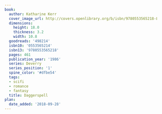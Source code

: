```yaml
---
book:
  author: Katharine Kerr
  cover_image_url: http://covers.openlibrary.org/b/isbn/9780553565218-L.jpg
  dimensions:
    height: 18.0
    thickness: 3.2
    width: 10.8
  goodreads: '498214'
  isbn10: '0553565214'
  isbn13: '9780553565218'
  pages: 461
  publication_year: '1986'
  series: Deverry
  series_position: '1'
  spine_color: '#dfbe54'
  tags:
  - scifi
  - romance
  - fantasy
  title: Daggerspell
plan:
  date_added: '2018-09-28'
---
```


